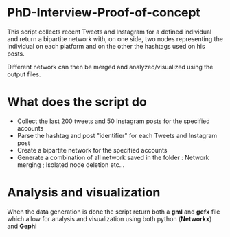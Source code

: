 # PhD-Interview-Proof-of-concept


This script collects recent Tweets and Instagram for a defined individual and return a bipartite network with, on one side, two nodes representing the individual on each platform and on the other the hashtags used on his posts. 

Different network can then be merged and analyzed/visualized using the output files. 

# What does the script do

 - Collect the last 200 tweets and 50 Instagram posts for the specified accounts  
 - Parse the hashtag and post "identifier" for each Tweets and Instagram post 
 - Create a bipartite network for the specified accounts  
 - Generate a combination of all network saved in the folder : Network merging ; Isolated node deletion etc...

# Analysis and visualization 

When the data generation is done the script return both a **gml** and **gefx** file which allow for analysis and visualization using both python (**Networkx**) and **Gephi**
